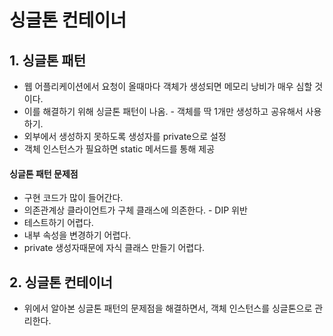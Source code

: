 # 싱글톤 컨테이너

## 1. 싱글톤 패턴
 * 웹 어플리케이션에서 요청이 올때마다 객체가 생성되면 메모리 낭비가 매우 심할 것이다.
 * 이를 해결하기 위해 싱글톤 패턴이 나옴. - 객체를 딱 1개만 생성하고 공유해서 사용하기.
 * 외부에서 생성하지 못하도록 생성자를 private으로 설정
 * 객체 인스턴스가 필요하면 static 메서드를 통해 제공

#### 싱글톤 패턴 문제점
 * 구현 코드가 많이 들어간다.
 * 의존관계상 클라이언트가 구체 클래스에 의존한다. - DIP 위반
 * 테스트하기 어렵다.
 * 내부 속성을 변경하기 어렵다.
 * private 생성자때문에 자식 클래스 만들기 어렵다.



## 2. 싱글톤 컨테이너
 * 위에서 알아본 싱글톤 패턴의 문제점을 해결하면서, 객체 인스턴스를 싱글톤으로 관리한다.
